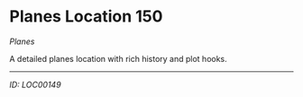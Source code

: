 # Planes Location 150

*Planes*

A detailed planes location with rich history and plot hooks.

---
*ID: LOC00149*